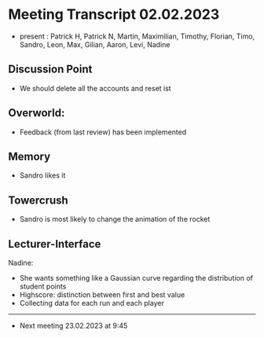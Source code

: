 # Meeting Transcript 02.02.2023

- present : Patrick H, Patrick N, Martin, Maximilian, Timothy, Florian, Timo, Sandro, Leon, Max, Gilian, Aaron, Levi, Nadine


## Discussion Point
- We should delete all the accounts and reset ist

## Overworld:
- Feedback (from last review) has been implemented 

## Memory
- Sandro likes it

## Towercrush
- Sandro is most likely to change the animation of the rocket

## Lecturer-Interface
Nadine:
- She wants something like a Gaussian curve regarding the distribution of student points
- Highscore: distinction between first and best value
- Collecting data for each run and each player 
------------------------
- Next meeting 23.02.2023 at 9:45
